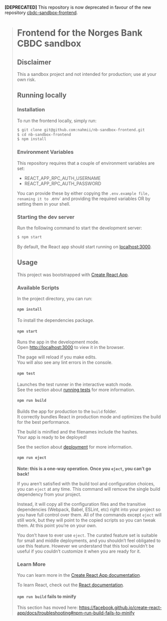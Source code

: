 **[DEPRECATED]** This repository is now deprecated in favour of the new repository [cbdc-sandbox-frontend](https://github.com/norges-bank/cbdc-sandbox-frontend).

> # Frontend for the Norges Bank CBDC sandbox
> 
> ## Disclaimer
> 
> This a sandbox project and not intended for production; use at your own risk.
> 
> ## Running locally
> 
> ### Installation
> To run the frontend locally, simply run:
> ```sh
> $ git clone git@github.com:nahmii/nb-sandbox-frontend.git
> $ cd nb-sandbox-frontend
> $ npm install
> ```
> 
> ### Environment Variables
> This repository requires that a couple of environment variables are set:
> - REACT_APP_RPC_AUTH_USERNAME
> - REACT_APP_RPC_AUTH_PASSWORD
> 
> You can provide these by either copying the `.env.example file, renaming it to `.env` and providing the required variables OR by setting them in your shell.
> 
> ### Starting the dev server
> 
> Run the following command to start the development server:
> ```sh
> $ npm start
> ```
> 
> By default, the React app should start running on [localhost:3000](http://localhost:3000/).
> 
> ## Usage
> 
> This project was bootstrapped with [Create React App](https://github.com/facebook/create-react-app).
> 
> ### Available Scripts
> 
> In the project directory, you can run:
> 
> #### `npm install`
> To install the dependencies package.
> 
> #### `npm start`
> 
> Runs the app in the development mode.<br>
> Open [http://localhost:3000](http://localhost:3000) to view it in the browser.
> 
> The page will reload if you make edits.<br>
> You will also see any lint errors in the console.
> 
> #### `npm test`
> 
> Launches the test runner in the interactive watch mode.<br>
> See the section about [running tests](https://facebook.github.io/create-react-app/docs/running-tests) for more information.
> 
> #### `npm run build`
> 
> Builds the app for production to the `build` folder.<br>
> It correctly bundles React in production mode and optimizes the build for the best performance.
> 
> The build is minified and the filenames include the hashes.<br>
> Your app is ready to be deployed!
> 
> See the section about [deployment](https://facebook.github.io/create-react-app/docs/deployment) for more information.
> 
> #### `npm run eject`
> 
> **Note: this is a one-way operation. Once you `eject`, you can’t go back!**
> 
> If you aren’t satisfied with the build tool and configuration choices, you can `eject` at any time. This command will remove the single build dependency from your project.
> 
> Instead, it will copy all the configuration files and the transitive dependencies (Webpack, Babel, ESLint, etc) right into your project so you have full control over them. All of the commands except `eject` will still work, but they will point to the copied scripts so you can tweak them. At this point you’re on your own.
> 
> You don’t have to ever use `eject`. The curated feature set is suitable for small and middle deployments, and you shouldn’t feel obligated to use this feature. However we understand that this tool wouldn’t be useful if you couldn’t customize it when you are ready for it.
> 
> ### Learn More
> 
> You can learn more in the [Create React App documentation](https://facebook.github.io/create-react-app/docs/getting-started).
> 
> To learn React, check out the [React documentation](https://reactjs.org/).
> 
> #### `npm run build` fails to minify
> 
> This section has moved here: https://facebook.github.io/create-react-app/docs/troubleshooting#npm-run-build-fails-to-minify
